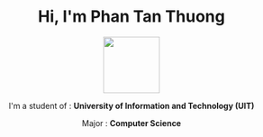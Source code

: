 <h1 align="center"> Hi, I'm Phan Tan Thuong </h1>
<p align="center"><img src="https://upload.wikimedia.org/wikipedia/commons/3/38/Logo_UIT_updated.jpg" width = 100px height = 100px/></p>
<p align = "center"> I'm a student of : <b> University of Information and Technology (UIT) </b>  </p>
<p align = "center"> Major : <b> Computer Science </b> </p>
